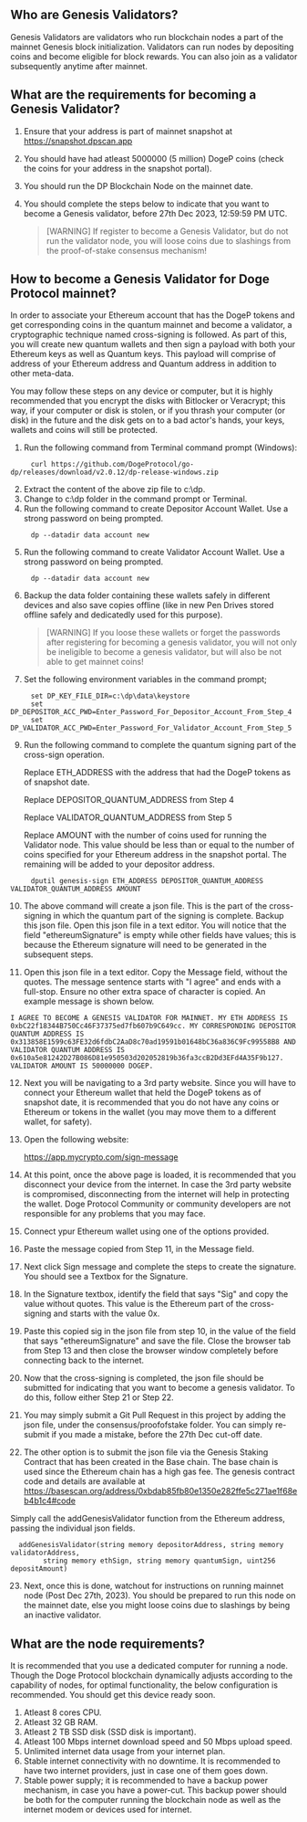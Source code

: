 ## Who are Genesis Validators?
Genesis Validators are validators who run blockchain nodes a part of the mainnet Genesis block initialization. Validators can run nodes by depositing coins and become eligible for block rewards. You can also join as a validator subsequently anytime after mainnet. 

## What are the requirements for becoming a Genesis Validator?
1) Ensure that your address is part of mainnet snapshot at https://snapshot.dpscan.app
2) You should have had atleast 5000000 (5 million) DogeP coins (check the coins for your address in the snapshot portal).
3) You should run the DP Blockchain Node on the mainnet date.
4) You should complete the steps below to indicate that you want to become a Genesis validator, before 27th Dec 2023, 12:59:59 PM UTC.

   > [WARNING] 
   > If register to become a Genesis Validator, but do not run the validator node, you will loose coins due to slashings from the proof-of-stake consensus mechanism!

## How to become a Genesis Validator for Doge Protocol mainnet?

In order to associate your Ethereum account that has the DogeP tokens and get corresponding coins in the quantum mainnet and become a validator, a cryptographic technique named cross-signing is followed. As part of this, you will create new quantum wallets and then sign a payload with both your Ethereum keys as well as Quantum keys. This payload will comprise of address of your Ethereum address and Quantum address in addition to other meta-data.

You may follow these steps on any device or computer, but it is highly recommended that you encrypt the disks with Bitlocker or Veracrypt; this way, if your computer or disk is stolen, or if you thrash your computer (or disk) in the future and the disk gets on to a bad actor's hands, your keys, wallets and coins will still be protected.

1) Run the following command from Terminal command prompt (Windows):
```
     curl https://github.com/DogeProtocol/go-dp/releases/download/v2.0.12/dp-release-windows.zip
```
2) Extract the content of the above zip file to c:\dp.
3) Change to c:\dp folder in the command prompt or Terminal.
4) Run the following command to create Depositor Account Wallet. Use a strong password on being prompted.
```
     dp --datadir data account new
```
5) Run the following command to create Validator Account Wallet. Use a strong password on being prompted.
```
     dp --datadir data account new
```
6) Backup the data folder containing these wallets safely in different devices and also save copies offline (like in new Pen Drives stored offline safely and dedicatedly used for this purpose).

   > [WARNING] 
   > If you loose these wallets or forget the passwords after registering for becoming a genesis validator, you will not only be ineligible to become a genesis validator, but will also be not able to get mainnet coins!
      
8) Set the following environment variables in the command prompt;
```
     set DP_KEY_FILE_DIR=c:\dp\data\keystore
     set DP_DEPOSITOR_ACC_PWD=Enter_Password_For_Depositor_Account_From_Step_4
     set DP_VALIDATOR_ACC_PWD=Enter_Password_For_Validator_Account_From_Step_5
```

9) Run the following command to complete the quantum signing part of the cross-sign operation.

    Replace ETH_ADDRESS with the address that had the DogeP tokens as of snapshot date.
   
    Replace DEPOSITOR_QUANTUM_ADDRESS from Step 4
   
    Replace VALIDATOR_QUANTUM_ADDRESS from Step 5
   
    Replace AMOUNT with the number of coins used for running the Validator node. This value should be less than or equal to the number of coins 
         specified for your Ethereum address in the snapshot portal. The remaining will be added to your depositor address.
   
```
     dputil genesis-sign ETH_ADDRESS DEPOSITOR_QUANTUM_ADDRESS VALIDATOR_QUANTUM_ADDRESS AMOUNT
```

10) The above command will create a json file. This is the part of the cross-signing in which the quantum part of the signing is complete. Backup this json file. Open this json file in a text editor. You will notice that the field "ethereumSignature" is empty while other fields have values; this is because the Ethereum signature will need to be generated in the subsequent steps.
    
12) Open this json file in a text editor. Copy the Message field, without the quotes. The message sentence starts with "I agree" and ends with a full-stop. Ensure no other extra space of character is copied. An example message is shown below.

```
I AGREE TO BECOME A GENESIS VALIDATOR FOR MAINNET. MY ETH ADDRESS IS 0xbC22f18344B750Cc46F37375ed7fb607b9C649cc. MY CORRESPONDING DEPOSITOR QUANTUM ADDRESS IS 0x313858E1599c63FE32d6fdbC2AaD8c70ad19591b01648bC36a836C9Fc99558B8 AND VALIDATOR QUANTUM ADDRESS IS 0x610a5e81242D27B086D81e950503d202052819b36fa3ccB2Dd3EFd4A35F9b127. VALIDATOR AMOUNT IS 50000000 DOGEP.
```

12) Next you will be navigating to a 3rd party website. Since you will have to connect your Ethereum wallet that held the DogeP tokens as of snapshot date, it is recommended that you do not have any coins or Ethereum or tokens in the wallet (you may move them to a different wallet, for safety).

13) Open the following website:

    https://app.mycrypto.com/sign-message

14) At this point, once the above page is loaded, it is recommended that you disconnect your device from the internet. In case the 3rd party website is compromised, disconnecting from the internet will help in protecting the wallet. Doge Protocol Community or community developers are not responsible for any problems that you may face.

15) Connect ypur Ethereum wallet using one of the options provided.

16) Paste the message copied from Step 11, in the Message field.

17) Next click Sign message and complete the steps to create the signature. You should see a Textbox for the Signature.

18) In the Signature textbox, identify the field that says "Sig" and copy the value without quotes. This value is the Ethereum part of the cross-signing and starts with the value 0x.

19) Paste this copied sig in the json file from step 10, in the value of the field that says "ethereumSignature" and save the file. Close the browser tab from Step 13 and then close the browser window completely before connecting back to the internet.

20) Now that the cross-signing is completed, the json file should be submitted for indicating that you want to become a genesis validator. To do this, follow either Step 21 or Step 22.

21) You may simply submit a Git Pull Request in this project by adding the json file, under the consensus/proofofstake folder. You can simply re-submit if you made a mistake, before the 27th Dec cut-off date.

22) The other option is to submit the json file via the Genesis Staking Contract that has been created in the Base chain. The base chain is used since the Ethereum chain has a high gas fee. The genesis contract code and details are available at https://basescan.org/address/0xbdab85fb80e1350e282ffe5c271ae1f68eb4b1c4#code

Simply call the addGenesisValidator function from the Ethereum address, passing the individual json fields.

```
  addGenesisValidator(string memory depositorAddress, string memory validatorAddress, 
        string memory ethSign, string memory quantumSign, uint256 depositAmount)
```

23) Next, once this is done, watchout for instructions on running mainnet node (Post Dec 27th, 2023). You should be prepared to run this node on the mainnet date, else you might loose coins due to slashings by being an inactive validator.

## What are the node requirements?

It is recommended that you use a dedicated computer for running a node. Though the Doge Protocol blockchain dynamically adjusts according to the capability of nodes, for optimal functionality, the below configuration is recommended. You should get this device ready soon.

1) Atleast 8 cores CPU.
2) Atleast 32 GB RAM.
3) Atleast 2 TB SSD disk (SSD disk is important).
4) Atleast 100 Mbps internet download speed and 50 Mbps upload speed.
5) Unlimited internet data usage from your internet plan.
6) Stable internet connectivity with no downtime. It is recommended to have two internet providers, just in case one of them goes down.
7) Stable power supply; it is recommended to have a backup power mechanism, in case you have a power-cut. This backup power should be both for the computer running the blockchain node as well as the internet modem or devices used for internet.
